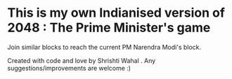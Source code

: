 # This is my own Indianised version of 2048 : The Prime Minister's game

Join similar blocks to reach the current PM Narendra Modi's block.

Created with code and love by Shrishti Wahal .
Any suggestions/improvements are welcome :) 
